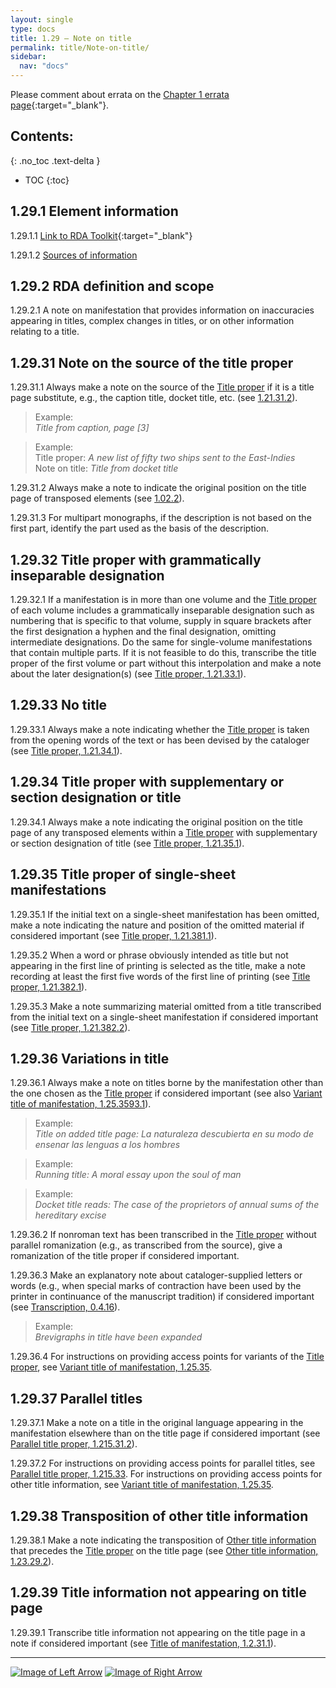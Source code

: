 ```yaml
---
layout: single
type: docs
title: 1.29 — Note on title
permalink: title/Note-on-title/
sidebar:
  nav: "docs"
---
```


Please comment about errata on the [Chapter 1 errata page](https://docs.google.com/document/d/1ZQrHST262NmyQBIjqDihNGPaU_Y9rKCN2wiRPtwm-D8/edit#heading=h.k546iisip1nj){:target="_blank"}.

## Contents:
{: .no_toc .text-delta }

- TOC
{:toc}

## 1.29.1 Element information

<a name="1.29.1.1">1.29.1.1</a> [Link to RDA Toolkit](https://beta.rdatoolkit.org/Content?externalId=en-US_ala-612acb20-84fb-3558-86b9-f75430e39843){:target="_blank"}

<a name="1.29.1.2">1.29.1.2</a> [Sources of information](/DCRMR/additional-notes/#9011-sources-of-information)

## 1.29.2 RDA definition and scope

<a name="1.29.2.1">1.29.2.1</a> A note on manifestation that provides information on inaccuracies appearing in titles, complex changes in titles, or on other information relating to a title.

## 1.29.31 Note on the source of the title proper

<a name="1.29.31.1">1.29.31.1</a> Always make a note on the source of the [Title proper](/DCRMR/title/Title-proper/) if it is a title page substitute, e.g., the caption title, docket title, etc. (see [1.21.31.2](/DCRMR/title/Title-proper/#1.21.31.2)).

>Example:  
><CITE>Title from caption, page [3]</CITE>

>Example:  
>Title proper: <CITE>A new list of fifty two ships sent to the East-Indies</CITE>  
>Note on title: <CITE>Title from docket title</CITE>  
 
<a name="1.29.31.2">1.29.31.2</a> Always make a note to indicate the original position on the title page of transposed elements (see [1.02.2](/DCRMR/title/#1012-element-order)).

<a name="1.29.31.3">1.29.31.3</a> For multipart monographs, if the description is not based on the first part, identify the part used as the basis of the description.

## 1.29.32 Title proper with grammatically inseparable designation

<a name="1.29.32.1">1.29.32.1</a> If a manifestation is in more than one volume and the [Title proper](/DCRMR/title/Title-proper/) of each volume includes a grammatically inseparable designation such as numbering that is specific to that volume, supply in square brackets after the first designation a hyphen and the final designation, omitting intermediate designations. Do the same for single-volume manifestations that contain multiple parts. If it is not feasible to do this, transcribe the title proper of the first volume or part without this interpolation and make a note about the later designation(s) (see [Title proper, 1.21.33.1](/DCRMR/title/Title-proper/#1.21.33.1)).

## 1.29.33 No title

<a name="1.29.33.1">1.29.33.1</a> Always make a note indicating whether the [Title proper](/DCRMR/title/Title-proper/) is taken from the opening words of the text or has been devised by the cataloger (see [Title proper, 1.21.34.1](/DCRMR/title/Title-proper/#1.21.34.1)).

## 1.29.34 Title proper with supplementary or section designation or title

<a name="1.29.34.1">1.29.34.1</a> Always make a note indicating the original position on the title page of any transposed elements within a [Title proper](/DCRMR/title/Title-proper/) with supplementary or section designation of title (see [Title proper, 1.21.35.1](/DCRMR/title/Title-proper/#1.21.35.1)).

## 1.29.35 Title proper of single-sheet manifestations

<a name="1.29.35.1">1.29.35.1</a> If the initial text on a single-sheet manifestation has been omitted, make a note indicating the nature and position of the omitted material if considered important (see [Title proper, 1.21.381.1](/DCRMR/title/Title-proper/#1.21.381.1)).

<a name="1.29.35.2">1.29.35.2</a> When a word or phrase obviously intended as title but not appearing in the first line of printing is selected as the title, make a note recording at least the first five words of the first line of printing (see [Title proper, 1.21.382.1](/DCRMR/title/Title-proper/#1.21.382.1)).

<a name="1.29.35.3">1.29.35.3</a> Make a note summarizing material omitted from a title transcribed from the initial text on a single-sheet manifestation if considered important (see [Title proper, 1.21.382.2](/DCRMR/title/Title-proper/#1.21.382.2)).

## 1.29.36 Variations in title

<a name="1.29.36.1">1.29.36.1</a> Always make a note on titles borne by the manifestation other than the one chosen as the [Title proper](/DCRMR/title/Title-proper/) if considered important (see also [Variant title of manifestation, 1.25.3593.1](/DCRMR/title/Variant-title-of-manifestation/#1.25.3593.1)). 

>Example:  
><CITE>Title on added title page: La naturaleza descubierta en su modo de ensenar las lenguas a los hombres</CITE>

>Example:  
><CITE>Running title: A moral essay upon the soul of man</CITE>

>Example:  
><CITE>Docket title reads: The case of the proprietors of annual sums of the hereditary excise</CITE>

<a name="1.29.36.2">1.29.36.2</a> If nonroman text has been transcribed in the [Title proper](/DCRMR/title/Title-proper/) without parallel romanization (e.g., as transcribed from the source), give a romanization of the title proper if considered important.

<a name="1.29.36.3">1.29.36.3</a> Make an explanatory note about cataloger-supplied letters or words (e.g., when special marks of contraction have been used by the printer in continuance of the manuscript tradition) if considered important (see [Transcription, 0.4.16](/DCRMR/general-rules/Transcription/#0416-brevigraphs)).

>Example:  
><CITE>Brevigraphs in title have been expanded</CITE>

<a name="1.29.36.4">1.29.36.4</a> For instructions on providing access points for variants of the [Title proper](/DCRMR/title/Title-proper/), see [Variant title of manifestation, 1.25.35](/DCRMR/title/Variant-title-of-manifestation/#12535-access-points-for-variant-titles).

## 1.29.37 Parallel titles

<a name="1.29.37.1">1.29.37.1</a> Make a note on a title in the original language appearing in the manifestation elsewhere than on the title page if considered important  (see [Parallel title proper, 1.215.31.2](/DCRMR/title/Parallel-title-proper/#1.215.31.2)).

<a name="1.29.37.2">1.29.37.2</a> For instructions on providing access points for parallel titles, see [Parallel title proper, 1.215.33](/DCRMR/title/Parallel-title-proper/#121533-access-points-for-parallel-titles-proper). For instructions on providing access points for other title information, see [Variant title of manifestation, 1.25.35](/DCRMR/title/Variant-title-of-manifestation/#12535-access-points-for-variant-titles).

## 1.29.38 Transposition of other title information

<a name="1.29.38.1">1.29.38.1</a> Make a note indicating the transposition of [Other title information](/DCRMR/title/Other-title-information/) that precedes the [Title proper](/DCRMR/title/Title-proper/) on the title page (see [Other title information, 1.23.29.2](/DCRMR/title/Other-title-information/#1.23.29.2)).

## 1.29.39 Title information not appearing on title page

<a name="1.29.39.1">1.29.39.1</a> Transcribe title information not appearing on the title page in a note if considered important (see [Title of manifestation, 1.2.31.1](/DCRMR/title/Title-of-manifestation/#1.2.31.1)).

---

[![Image of Left Arrow](https://rbms-bsc.github.io/DCRMR/assets/pictures/navigation/Arrow_Left.png "1.27 — Title of item")](/DCRMR/title/Title-of-item/) [![Image of Right Arrow](https://rbms-bsc.github.io/DCRMR/assets/pictures/navigation/Arrow_Right.png "2 — Statement of responsibility")](/DCRMR/sor/)
